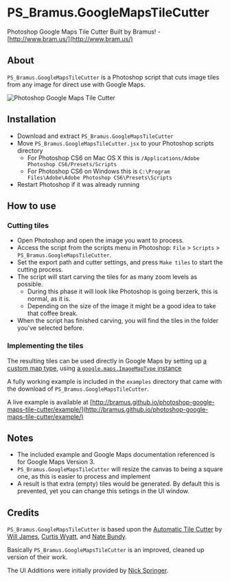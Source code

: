 # PS_Bramus.GoogleMapsTileCutter

Photoshop Google Maps Tile Cutter
Built by Bramus! - [http://www.bram.us/](http://www.bram.us/)


## About

`PS_Bramus.GoogleMapsTileCutter` is a Photoshop script that cuts image tiles from any image for direct use with Google Maps.


![Photoshop Google Maps Tile Cutter](http://bramus.github.io/photoshop-google-maps-tile-cutter/screenshots/tilecutter-main.png)

## Installation

* Download and extract `PS_Bramus.GoogleMapsTileCutter`
* Move `PS_Bramus.GoogleMapsTileCutter.jsx` to your Photoshop scripts directory
	* For Photoshop CS6 on Mac OS X this is `/Applications/Adobe Photoshop CS6/Presets/Scripts`
	* For Photoshop CS6 on Windows this is `C:\Program Files\Adobe\Adobe Photoshop CS6\Presets\Scripts`
* Restart Photoshop if it was already running


## How to use

### Cutting tiles

* Open Photoshop and open the image you want to process.
* Access the script from the scripts menu in Photoshop: `File` > `Scripts` > `PS_Bramus.GoogleMapsTileCutter`.
* Set the export path and cutter settings, and press `Make tiles` to start the cutting process.
* The script will start carving the tiles for as many zoom levels as possible.
	* During this phase it will look like Photoshop is going berzerk, this is normal, as it is.
	* Depending on the size of the image it might be a good idea to take that coffee break.
* When the script has finished carving, you will find the tiles in the folder you've selected before.

### Implementing the tiles

The resulting tiles can be used directly in Google Maps by setting up [a custom map type](https://developers.google.com/maps/documentation/javascript/maptypes#CustomMapTypes), using [a `google.maps.ImageMapType` instance](https://developers.google.com/maps/documentation/javascript/maptypes#ImageMapTypes)

A fully working example is included in the `examples` directory that came with the download of `PS_Bramus.GoogleMapsTileCutter`.

A live example is available at [http://bramus.github.io/photoshop-google-maps-tile-cutter/example/](http://bramus.github.io/photoshop-google-maps-tile-cutter/example/)


## Notes

* The included example and Google Maps documentation referenced is for Google Maps Version 3.
* `PS_Bramus.GoogleMapsTileCutter` will resize the canvas to being a square one, as this is easier to process and implement
 * A result is that extra (empty) tiles would be generated. By default this is prevented, yet you can change this setings in the UI window.


## Credits

`PS_Bramus.GoogleMapsTileCutter` is based upon the [Automatic Tile Cutter](http://mapki.com/mediawiki/index.php?title=Automatic_Tile_Cutter#Updated_Script) by [Will James](http://onNYTurf.com), [Curtis Wyatt](http://gocalipso.com/), and [Nate Bundy](http://www.lemonrage.com/).

Basically `PS_Bramus.GoogleMapsTileCutter` is an improved, cleaned up version of their work.

The UI Additions were initially provided by [Nick Springer](http://www.springercartographics.com/).